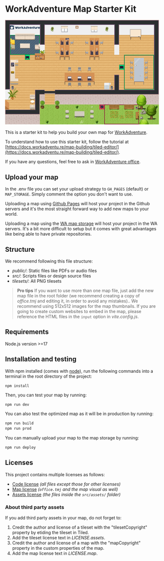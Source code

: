 # WorkAdventure Map Starter Kit

![office map thumbnail](./office.png)

This is a starter kit to help you build your own map for [WorkAdventure](https://workadventu.re).

To understand how to use this starter kit, follow the tutorial at [https://docs.workadventu.re/map-building/tiled-editor/](https://docs.workadventu.re/map-building/tiled-editor/).

If you have any questions, feel free to ask in [WorkAdventure office](https://play.staging.workadventu.re/@/tcm/workadventure/wa-village).

## Upload your map

In the .env file you can set your upload strategy to `GH_PAGES` (default) or `MAP_STORAGE`. Simply comment the option you don't want to use.

Uploading a map using [Github Pages](https://docs.github.com/pages) will host your project in the Github servers and it's the most straight forward way to add new maps to your world.

Uploading a map using the [WA map storage](https://docs.workadventu.re/map-building/tiled-editor/publish/wa-hosted) will host your project in the WA servers. It's a bit more difficult to setup but it comes with great advantages like being able to have private repositories.

## Structure

We recommend following this file structure:

* *public/*: Static files like PDFs or audio files
* *src/*: Scripts files or design source files
* *tilesets/*: All PNG tilesets

> **Pro tips**
> If you want to use more than one map file, just add the new map file in the root folder (we recommend creating a copy of *office.tmj* and editing it, in order to avoid any mistakes)..
> We recommend using 512x512 images for the map thumbnails.
> If you are going to create custom websites to embed in the map, please reference the HTML files in the `input` option in *vite.config.js*.

## Requirements

Node.js version >=17

## Installation and testing

With npm installed (comes with [node](https://nodejs.org/en/)), run the following commands into a terminal in the root directory of the project:

```shell
npm install
```

Then, you can test your map by running:

```sh
npm run dev
```

You can also test the optimized map as it will be in production by running:

```sh
npm run build
npm run prod
```

You can manually upload your map to the map storage by running:

```sh
npm run deploy
```

## Licenses

This project contains multiple licenses as follows:

* [Code license](./LICENSE.code) *(all files except those for other licenses)*
* [Map license](./LICENSE.map) *(`office.tmj` and the map visual as well)*
* [Assets license](./LICENSE.assets) *(the files inside the `src/assets/` folder)*

### About third party assets

If you add third party assets in your map, do not forget to:

1. Credit the author and license of a tileset with the "tilesetCopyright" property by etiding the tileset in Tiled.
2. Add the tileset license text in *LICENSE.assets*.
3. Credit the author and license of a map with the "mapCopyright" property in the custom properties of the map.
4. Add the map license text in *LICENSE.map*.
